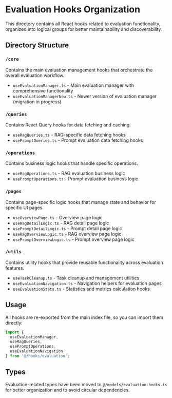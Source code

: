 # Evaluation Hooks Organization

This directory contains all React hooks related to evaluation functionality, organized into logical groups for better maintainability and discoverability.

## Directory Structure

### `/core`
Contains the main evaluation management hooks that orchestrate the overall evaluation workflow.
- `useEvaluationManager.ts` - Main evaluation manager with comprehensive functionality
- `useEvaluationManagerNew.ts` - Newer version of evaluation manager (migration in progress)

### `/queries`
Contains React Query hooks for data fetching and caching.
- `useRagQueries.ts` - RAG-specific data fetching hooks
- `usePromptQueries.ts` - Prompt evaluation data fetching hooks

### `/operations`
Contains business logic hooks that handle specific operations.
- `useRagOperations.ts` - RAG evaluation business logic
- `usePromptOperations.ts` - Prompt evaluation business logic

### `/pages`
Contains page-specific logic hooks that manage state and behavior for specific UI pages.
- `useOverviewPage.ts` - Overview page logic
- `useRagDetailLogic.ts` - RAG detail page logic
- `usePromptDetailLogic.ts` - Prompt detail page logic
- `useRagOverviewLogic.ts` - RAG overview page logic
- `usePromptOverviewLogic.ts` - Prompt overview page logic

### `/utils`
Contains utility hooks that provide reusable functionality across evaluation features.
- `useTaskCleanup.ts` - Task cleanup and management utilities
- `useEvaluationNavigation.ts` - Navigation helpers for evaluation pages
- `useEvaluationStats.ts` - Statistics and metrics calculation hooks

## Usage

All hooks are re-exported from the main index file, so you can import them directly:

```typescript
import {
  useEvaluationManager,
  useRagQueries,
  usePromptOperations,
  useEvaluationNavigation
} from '@/hooks/evaluation';
```

## Types

Evaluation-related types have been moved to `@/models/evaluation-hooks.ts` for better organization and to avoid circular dependencies.
